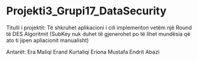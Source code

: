 # Projekti3_Grupi17_DataSecurity

Titulli i projektit: Të shkruhet aplikacioni i cili implementon vetëm një Round të DES Algoritmit (SubKey nuk duhet të gjenerohet po të lihet mundësia që ato ti jipen apliacionit manualisht)

Antarët:
Era Maliqi
Erand Kurtaliqi
Eriona Mustafa
Endrit Abazi
